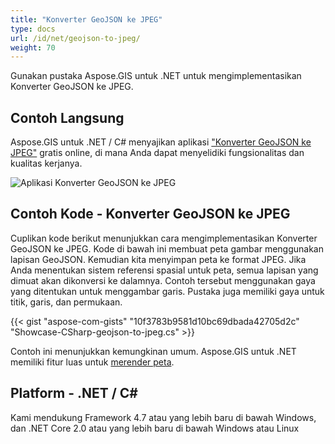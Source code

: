 ```yaml
---
title: "Konverter GeoJSON ke JPEG"
type: docs
url: /id/net/geojson-to-jpeg/
weight: 70
---
```


Gunakan pustaka Aspose.GIS untuk .NET untuk mengimplementasikan Konverter GeoJSON ke JPEG.

## **Contoh Langsung**

Aspose.GIS untuk .NET / C# menyajikan aplikasi ["Konverter GeoJSON ke JPEG"](https://products.aspose.app/gis/viewer/geojson-to-jpeg) gratis online, di mana Anda dapat menyelidiki fungsionalitas dan kualitas kerjanya.

![Aplikasi Konverter GeoJSON ke JPEG](viewer.png)

## **Contoh Kode - Konverter GeoJSON ke JPEG**

Cuplikan kode berikut menunjukkan cara mengimplementasikan Konverter GeoJSON ke JPEG. Kode di bawah ini membuat peta gambar menggunakan lapisan GeoJSON. Kemudian kita menyimpan peta ke format JPEG. Jika Anda menentukan sistem referensi spasial untuk peta, semua lapisan yang dimuat akan dikonversi ke dalamnya.
Contoh tersebut menggunakan gaya yang ditentukan untuk menggambar garis. Pustaka juga memiliki gaya untuk titik, garis, dan permukaan.

{{< gist "aspose-com-gists" "10f3783b9581d10bc69dbada42705d2c" "Showcase-CSharp-geojson-to-jpeg.cs" >}}

Contoh ini menunjukkan kemungkinan umum. Aspose.GIS untuk .NET memiliki fitur luas untuk [merender peta](https://docs.aspose.com/gis/net/map-rendering/).

## **Platform - .NET / C#**

Kami mendukung Framework 4.7 atau yang lebih baru di bawah Windows, dan .NET Core 2.0 atau yang lebih baru di bawah Windows atau Linux
